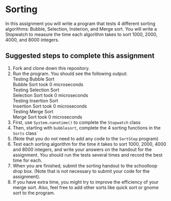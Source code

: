 Sorting
=======
In this assignment you will write a program that tests 4 different sorting algorithms: Bubble, Selection, Insterion, and Merge sort. You will write a Stopwatch to measure the time each algorithm takes to sort 1000, 2000, 4000, and 8000 integers.

Suggested steps to complete this assignment
-------------------------------------------

1. Fork and clone down this repository.
2. Run the program. You should see the following output:  
Testing Bubble Sort  
Bubble Sort took 0 microseconds  
Testing Selection Sort  
Selection Sort took 0 microseconds  
Testing Insertion Sort  
Insertion Sort took 0 microseconds  
Testing Merge Sort  
Merge Sort took 0 microseconds   
3. First, use `System.nanotime()` to complete the `Stopwatch` class 
4. Then, starting with `bubblesort`, complete the 4 sorting functions in the `Sorts` class`
5. (Note that you do not need to add any code to the `SortStep` program)
6. Test each sorting algorithm for the time it takes to sort 1000, 2000, 4000 and 8000 integers, and write your answers on the handout for the assignment. You should run the tests several times and record the best time for each.
7. When you are finished, submit the sorting handout to the schoolloop drop box. (Note that is not necessary to submit your code for the assignment).
8. If you have extra time, you might try to improve the efficiency of your merge sort. Also, feel free to add other sorts like quick sort or gnome sort to the program.

